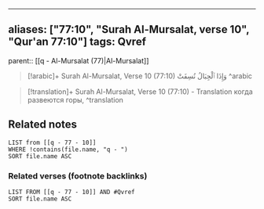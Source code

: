 
---
aliases: ["77:10", "Surah Al-Mursalat, verse 10", "Qur'an 77:10"]
tags: Qvref
---

parent:: [[q - Al-Mursalat (77)|Al-Mursalat]]

> [!arabic]+ Surah Al-Mursalat, Verse 10 (77:10)
> <span class="quran-arabic">وَإِذَا ٱلْجِبَالُ نُسِفَتْ</span>
^arabic

> [!translation]+ Surah Al-Mursalat, Verse 10 (77:10) - Translation
> когда развеются горы,
^translation



## Related notes
```dataview
LIST from [[q - 77 - 10]]
WHERE !contains(file.name, "q - ")
SORT file.name ASC
```

### Related verses (footnote backlinks)
```dataview
LIST FROM [[q - 77 - 10]] AND #Qvref
SORT file.name ASC
```

